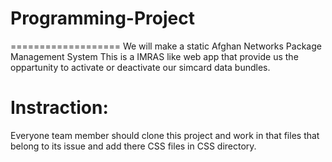 # Programming-Project
===================
We will make a static Afghan Networks Package Management System
This is a IMRAS like web app that provide us the oppartunity to activate or deactivate our simcard data bundles.
# Instraction:
Everyone team member should clone this project and work in that files that belong to its issue and add there CSS files in CSS directory.


